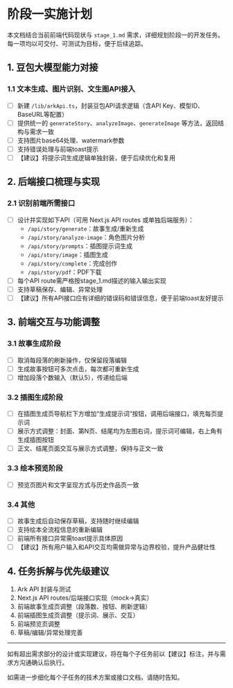 # 阶段一实施计划

本文档结合当前前端代码现状与 `stage_1.md` 需求，详细规划阶段一的开发任务。每一项均以可交付、可测试为目标，便于后续追踪。

## 1. 豆包大模型能力对接
### 1.1 文本生成、图片识别、文生图API接入
- [ ] 新建 `/lib/arkApi.ts`，封装豆包API请求逻辑（含API Key、模型ID、BaseURL等配置）
- [ ] 提供统一的 `generateStory`、`analyzeImage`、`generateImage` 等方法，返回结构与需求一致
- [ ] 支持图片base64处理、watermark参数
- [ ] 支持错误处理与前端toast提示
- [ ] 【建议】将提示词生成逻辑单独封装，便于后续优化和复用

## 2. 后端接口梳理与实现
### 2.1 识别前端所需接口
- [ ] 设计并实现如下API（可用 Next.js API routes 或单独后端服务）：
  - `/api/story/generate`：故事生成/重新生成
  - `/api/story/analyze-image`：角色图片分析
  - `/api/story/prompts`：插图提示词生成
  - `/api/story/image`：插图生成
  - `/api/story/complete`：完成创作
  - `/api/story/pdf`：PDF下载
- [ ] 每个API route需严格按stage_1.md描述的输入输出实现
- [ ] 支持草稿保存、编辑、异常处理
- [ ] 【建议】所有API接口应有详细的错误码和错误信息，便于前端toast友好提示

## 3. 前端交互与功能调整
### 3.1 故事生成阶段
- [ ] 取消每段落的刷新操作，仅保留段落编辑
- [ ] 生成故事按钮可多次点击，每次都可重新生成
- [ ] 增加段落个数输入（默认5），传递给后端

### 3.2 插图生成阶段
- [ ] 在插图生成页导航栏下方增加“生成提示词”按钮，调用后端接口，填充每页提示词
- [ ] 展示方式调整：封面、第N页、结尾均为左图右词，提示词可编辑，右上角有生成插图按钮
- [ ] 正文、结尾页面交互与展示方式调整，保持与正文一致

### 3.3 绘本预览阶段
- [ ] 预览页图片和文字呈现方式与历史作品页一致

### 3.4 其他
- [ ] 故事生成后自动保存草稿，支持随时继续编辑
- [ ] 支持绘本全流程信息的重新编辑
- [ ] 前端所有接口异常需toast提示具体原因
- [ ] 【建议】所有用户输入和API交互均需做异常与边界校验，提升产品健壮性

## 4. 任务拆解与优先级建议
1. Ark API 封装与测试
2. Next.js API routes/后端接口实现（mock→真实）
3. 前端故事生成页调整（段落数、按钮、刷新逻辑）
4. 前端插图生成页调整（提示词、展示、交互）
5. 前端预览页调整
6. 草稿/编辑/异常处理完善

---

如有超出需求部分的设计或实现建议，将在每个子任务前以【建议】标注，并与需求方沟通确认后执行。

如需进一步细化每个子任务的技术方案或接口文档，请随时告知。 